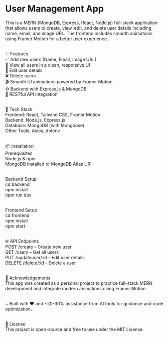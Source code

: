# User Management App <br>
This is a MERN (MongoDB, Express, React, Node.js) full-stack application that allows users to create, view, edit, and delete user details including name, email, and image URL. The frontend includes smooth animations using Framer Motion for a better user experience. <br> <br>

✨ Features <br>
✅ Add new users (Name, Email, Image URL) <br>
👀 View all users in a clean, responsive UI <br>
📝 Edit user details <br>
❌ Delete users <br>
🎬 Smooth UI animations powered by Framer Motion <br>
⚙️ Backend with Express.js & MongoDB <br>
🎯 RESTful API Integration <br> <br>

🚀 Tech Stack <br>
Frontend: React, Tailwind CSS, Framer Motion <br>
Backend: Node.js, Express.js <br>
Database: MongoDB (with Mongoose) <br>
Other Tools: Axios, dotenv <br> <br>

📦 Installation <br>
Prerequisites <br>
Node.js & npm <br>
MongoDB installed or MongoDB Atlas URI <br> <br>


Backend Setup <br>
cd backend <br>
npm install <br>
npm run dev <br> <br>

Frontend Setup <br>
cd frontend <br>
npm install <br>
npm start <br> <br>

🌐 API Endpoints <br>
POST /create – Create new user <br>
GET /users – Get all users <br>
PUT /updateuser/:id – Edit user details <br>
DELETE /delete/:id – Delete a user <br> <br>

🙌 Acknowledgements <br>
This app was created as a personal project to practice full-stack MERN development and integrate modern animations using Framer Motion. <br><br>

~ Built with ❤️ and ~20-30% assistance from AI tools for guidance and code optimization. <br> <br>

📄 License <br>
This project is open-source and free to use under the MIT License. <br>
